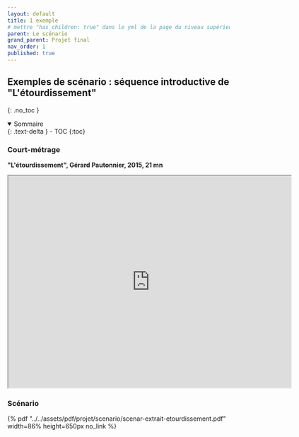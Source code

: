 ```yaml
---
layout: default
title: 1 exemple
# mettre "has_children: true" dans le yml de la page du niveau supérieur
parent: Le scénario
grand_parent: Projet final
nav_order: 1
published: true
---
```

## Exemples de scénario : séquence introductive de "L'étourdissement"
{: .no_toc }

<details open markdown="block">
  <summary>
    Sommaire
  </summary>
  {: .text-delta }
- TOC
{:toc}
</details>

### Court-métrage

**"L'étourdissement", Gérard Pautonnier, 2015, 21 mn**   

<iframe src="https://drive.google.com/file/d/1E-fVL1VqGF6_VeZNHs1fhhgCFOfYCc6u/preview" width="640" height="480" allow="autoplay"></iframe>

### Scénario

{% pdf "../../assets/pdf/projet/scenario/scenar-extrait-etourdissement.pdf" width=86% height=650px no_link %}
